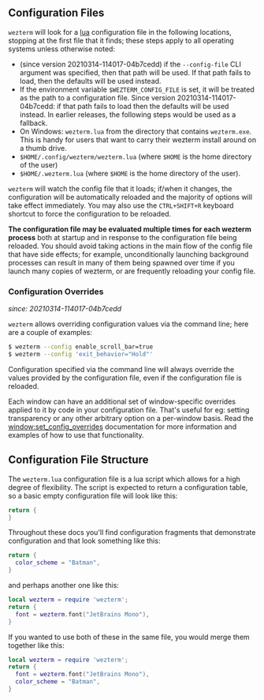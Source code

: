 ## Configuration Files

`wezterm` will look for a [lua](https://www.lua.org/manual/5.3/manual.html)
configuration file in the following locations, stopping at the first file that
it finds; these steps apply to all operating systems unless otherwise noted:

* (since version 20210314-114017-04b7cedd) if the `--config-file` CLI argument was specified, then
  that path will be used.  If that path fails to load, then the defaults will be
  used instead.
* If the environment variable `$WEZTERM_CONFIG_FILE` is set, it will be treated as the
  path to a configuration file.  Since version 20210314-114017-04b7cedd: if that path fails to load
  then the defaults will be used instead.  In earlier releases, the following steps
  would be used as a fallback.
* On Windows: `wezterm.lua` from the directory that contains `wezterm.exe`.
  This is handy for users that want to carry their wezterm install around on a thumb drive.
* `$HOME/.config/wezterm/wezterm.lua` (where `$HOME` is the home directory of the user)
* `$HOME/.wezterm.lua` (where `$HOME` is the home directory of the user).

`wezterm` will watch the config file that it loads; if/when it changes, the
configuration will be automatically reloaded and the majority of options will
take effect immediately.  You may also use the `CTRL+SHIFT+R` keyboard shortcut
to force the configuration to be reloaded.

**The configuration file may be evaluated multiple times for each wezterm
process** both at startup and in response to the configuration file being
reloaded.  You should avoid taking actions in the main flow of the config file
that have side effects; for example, unconditionally launching background
processes can result in many of them being spawned over time if you launch
many copies of wezterm, or are frequently reloading your config file.

### Configuration Overrides

*since: 20210314-114017-04b7cedd*

`wezterm` allows overriding configuration values via the command line; here are
a couple of examples:

```bash
$ wezterm --config enable_scroll_bar=true
$ wezterm --config 'exit_behavior="Hold"'
```

Configuration specified via the command line will always override the values
provided by the configuration file, even if the configuration file is reloaded.

Each window can have an additional set of window-specific overrides applied to
it by code in your configuration file.  That's useful for eg: setting
transparency or any other arbitrary option on a per-window basis.  Read the
[window:set_config_overrides](lua/window/set_config_overrides.md) documentation
for more information and examples of how to use that functionality.

## Configuration File Structure

The `wezterm.lua` configuration file is a lua script which allows for a high
degree of flexibility.   The script is expected to return a configuration
table, so a basic empty configuration file will look like this:

```lua
return {
}
```

Throughout these docs you'll find configuration fragments that demonstrate
configuration and that look something like this:

```lua
return {
  color_scheme = "Batman",
}
```

and perhaps another one like this:

```lua
local wezterm = require 'wezterm';
return {
  font = wezterm.font("JetBrains Mono"),
}
```

If you wanted to use both of these in the same file, you would merge them together
like this:

```lua
local wezterm = require 'wezterm';
return {
  font = wezterm.font("JetBrains Mono"),
  color_scheme = "Batman",
}
```



